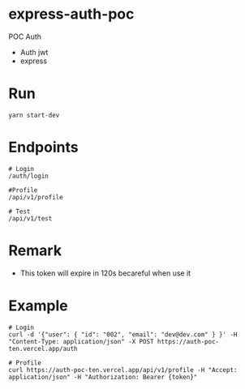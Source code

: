 # express-auth-poc

POC Auth

- Auth jwt
- express

# Run

```
yarn start-dev
```

# Endpoints

```
# Login
/auth/login

#Profile
/api/v1/profile

# Test
/api/v1/test
```

# Remark

- This token will expire in 120s becareful when use it

# Example

```
# Login
curl -d '{"user": { "id": "002", "email": "dev@dev.com" } }' -H "Content-Type: application/json" -X POST https://auth-poc-ten.vercel.app/auth

# Profile
curl https://auth-poc-ten.vercel.app/api/v1/profile -H "Accept: application/json" -H "Authorization: Bearer {token}"
```
